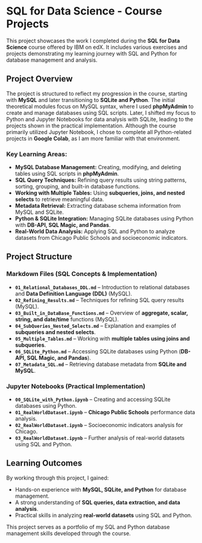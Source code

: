 # SQL for Data Science - Course Projects

This project showcases the work I completed during the **SQL for Data Science** course offered by IBM on edX. It includes various exercises and projects demonstrating my learning journey with SQL and Python for database management and analysis.

## Project Overview

The project is structured to reflect my progression in the course, starting with **MySQL** and later transitioning to **SQLite and Python**. The initial theoretical modules focus on MySQL syntax, where I used **phpMyAdmin** to create and manage databases using SQL scripts. Later, I shifted my focus to Python and Jupyter Notebooks for data analysis with SQLite, leading to the projects shown in the practical implementation. Although the course primarily utilized Jupyter Notebook, I chose to complete all Python-related projects in **Google Colab**, as I am more familiar with that environment.

### **Key Learning Areas:**

- **MySQL Database Management:** Creating, modifying, and deleting tables using SQL scripts in **phpMyAdmin**.
- **SQL Query Techniques:** Refining query results using string patterns, sorting, grouping, and built-in database functions.
- **Working with Multiple Tables:** Using **subqueries, joins, and nested selects** to retrieve meaningful data.
- **Metadata Retrieval:** Extracting database schema information from MySQL and SQLite.
- **Python & SQLite Integration:** Managing SQLite databases using Python with **DB-API, SQL Magic, and Pandas**.
- **Real-World Data Analysis:** Applying SQL and Python to analyze datasets from Chicago Public Schools and socioeconomic indicators.

## **Project Structure**

### **Markdown Files** (SQL Concepts & Implementation)

- **`01_Relational_Databases_DDL.md`** – Introduction to relational databases and **Data Definition Language (DDL)** (MySQL).
- **`02_Refining_Results.md`** – Techniques for refining SQL query results (MySQL).
- **`03_Built_in_DataBase_Functions.md`** – Overview of **aggregate, scalar, string, and date/time** functions (MySQL).
- **`04_SubQueries_Nested_Selects.md`** – Explanation and examples of **subqueries and nested selects**.
- **`05_Multiple_Tables.md`** – Working with **multiple tables using joins and subqueries**.
- **`06_SQLite_Python.md`** – Accessing SQLite databases using Python (**DB-API, SQL Magic, and Pandas**).
- **`07_Metadata_SQL.md`** – Retrieving database metadata from **SQLite and MySQL**.

### **Jupyter Notebooks** (Practical Implementation)

- **`00_SQLite_with_Python.ipynb`** – Creating and accessing SQLite databases using Python.
- **`01_RealWorldDataset.ipynb`** – **Chicago Public Schools** performance data analysis.
- **`02_RealWorldDataset.ipynb`** – Socioeconomic indicators analysis for Chicago.
- **`03_RealWorldDataset.ipynb`** – Further analysis of real-world datasets using SQL and Python.

## **Learning Outcomes**

By working through this project, I gained:

- Hands-on experience with **MySQL, SQLite, and Python** for database management.
- A strong understanding of **SQL queries, data extraction, and data analysis**.
- Practical skills in analyzing **real-world datasets** using SQL and Python.

This project serves as a portfolio of my SQL and Python database management skills developed through the course.